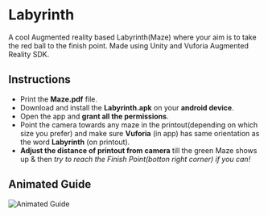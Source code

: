 # Labyrinth
A cool Augmented reality based Labyrinth(Maze) where your aim is to take the red ball to the finish point.
Made using Unity and Vuforia Augmented Reality SDK.

## Instructions
* Print the **Maze.pdf** file.  
* Download and install the **Labyrinth.apk** on your **android device**.  
* Open the app and **grant all the permissions**.  
* Point the camera towards any maze in the printout(depending on which size you prefer) and make sure **Vuforia** (in app) has same orientation as the word **Labyrinth** (on printout).  
* **Adjust the distance of printout from camera** till the green Maze shows up & then *try to reach the Finish Point(botton right corner) if you can!*
## Animated Guide
![Animated Guide](https://github.com/NinjaGaurav/Labyrinth/blob/master/GauravMazeDemo.gif)
